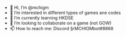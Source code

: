 <!--- please go to https://www.linkedin.com/in/%E6%82%A6%E9%93%AD-%E9%99%88-aa5a0628b?utm_source=share&utm_campaign=share_via&utm_content=profile&utm_medium=ios_app -->
- 👋 Hi, I’m @mchigm
- 👀 I’m interested in different types of games ane codes
- 🌱 I’m currently learning HKDSE
- 💞️ I’m looking to collaborate on a game (not GOW)
- 📫 How to reach me: Discord §rMCHIGMbot#8868
<!---
mchigm/mchigm is a ✨ special ✨ repository because its `README.md` (this file) appears on your GitHub profile.
You can click the Preview link to take a look at your changes.
--->
